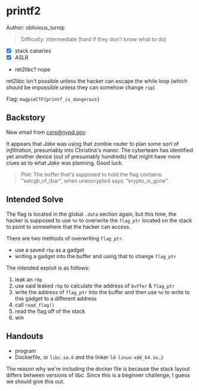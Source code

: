 # printf2

Author: oblivious_turnip

>Difficulty: intermediate (hard if they don't know what to do)

- [x] stack canaries
- [x] ASLR
- ret2libc? nope

ret2libc isn't possible unless the hacker can escape the while loop
(which should be impossible unless they can somehow change `rip`)

Flag: `magpieCTF{printf_is_dangerous}`

## Backstory

New email from <cors@nypd.gov>:

It appears that *Jake* was using that zombie router to plan some sort of
*infiltration*, presumably into Christina's manor. The cyberteam
has identified yet another device (out of presumably hundreds) that
might have more clues as to what *Jake* was planning. Good luck.

>Plot:
>The buffer that's supposed to hold the flag contains: "xelcgb_vf_tbar", when unencrypted says:
>"krypto_is_gone".

## Intended Solve

The flag is located in the global `.data` section again, but this time, the hacker
is supposed to use `%n` to overwrite the `flag_ptr` located on the stack to point
to somewhere that the hacker can access.

There are two methods of overwriting `flag_ptr`.

- use a saved `rbp` as a gadget
- writing a gadget into the buffer and using that to change `flag_ptr`

The intended exploit is as follows:

1. leak an `rbp`
1. use said leaked `rbp` to calculate the address of `buffer` & `flag_ptr`
1. write the address of `flag_ptr` into the buffer and then use `%n` to write to this gadget to a different address
1. call `read_flag()`
1. read the flag off of the stack
1. win

## Handouts

- program
- Dockerfile, or `libc.so.6` and the linker `ld-linux-x86_64.so.2`

The reason why we're including the docker file is because the stack layout differs
between versions of libc. Since this is a beginner challenge, I guess we should give
this out.
